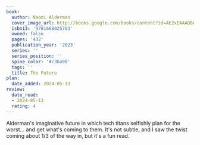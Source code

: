 ```yaml
---
book:
  author: Naomi Alderman
  cover_image_url: http://books.google.com/books/content?id=AE2xEAAAQBAJ&printsec=frontcover&img=1&zoom=1&edge=curl&source=gbs_api
  isbn13: '9781668025703'
  owned: false
  pages: '432'
  publication_year: '2023'
  series: ''
  series_position: ''
  spine_color: '#c3ba98'
  tags: ''
  title: The Future
plan:
  date_added: 2024-05-13
review:
  date_read:
  - 2024-05-13
  rating: 4
---
```

Alderman's imaginative future in which tech titans selfishly plan for the worst... and get what's coming to them. It's not subtle, and I saw the twist coming about 1/3 of the way in, but it's a fun read.
